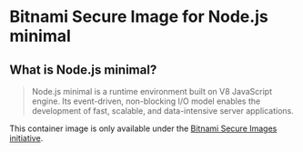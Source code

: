 # Bitnami Secure Image for Node.js minimal

## What is Node.js minimal?

> Node.js minimal is a runtime environment built on V8 JavaScript engine. Its event-driven, non-blocking I/O model enables the development of fast, scalable, and data-intensive server applications.

This container image is only available under the [Bitnami Secure Images initiative](https://news.broadcom.com/app-dev/broadcom-introduces-bitnami-secure-images-for-production-ready-containerized-applications).